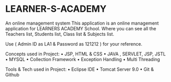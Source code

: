 # LEARNER-S-ACADEMY
An online management system
This application is an online management application for LEARNERS ACADEMY School. Where you can see all the Teachers list, Students list, Class list & Subjects list.

Use ( Admin ID as LA1 & Password as 121212 ) for your reference.


Concepts used in Project:
•	JSP, HTML & CSS
•	JAVA , SERVLET, JSP, JSTL
•	MYSQL
•	Collection Framework
•	Exception Handling
•	Multi Threading

Tools & Tech used in Project:
•	Eclipse IDE
•	Tomcat Server 9.0
•	Git & Github
